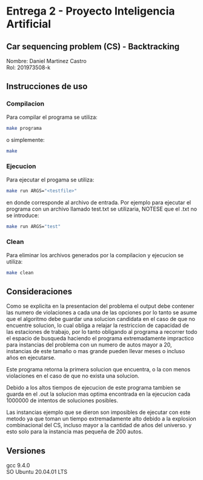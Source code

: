 # Entrega 2 - Proyecto Inteligencia Artificial
## Car sequencing problem (CS) - Backtracking

Nombre: Daniel Martinez Castro  
Rol: 201973508-k

## Instrucciones de uso
### Compilacion
Para compilar el programa se utiliza:
```bash
make programa
```
o simplemente:
```bash
make
```
### Ejecucion
Para ejecutar el progama se utiliza:
```bash
make run ARGS="<testfile>"
```
en donde <testfile> corresponde al archivo de entrada. Por ejemplo para ejecutar el programa con un archivo llamado test.txt se utilizaria, NOTESE que el .txt no se introduce:
```bash
make run ARGS="test"
```
### Clean
Para eliminar los archivos generados por la compilacion y ejecucion se utiliza:
```bash
make clean
``` 
## Consideraciones
Como se explicita en la presentacion del problema el output debe contener las numero de violaciones a cada una de las opciones por lo tanto se asume que el algoritmo debe guardar una solucion candidata en el caso de que no encuentre solucion, lo cual obliga a relajar la restriccion de capacidad de las estaciones de trabajo, por lo tanto obligando al programa a recorrer todo el espacio de busqueda haciendo el programa extremadamente impractico para instancias del problema con un numero de autos mayor a 20, instancias de este tamaño o mas grande pueden llevar meses o incluso años en ejecutarse.  

Este programa retorna la primera solucion que encuentra, o la con menos violaciones en el caso de que no exista una solucion.  

Debido a los altos tiempos de ejecucion de este programa tambien se guarda en el .out la solucion mas optima encontrada en la ejecucion cada 1000000 de intentos de soluciones posibles.  

Las instancias ejemplo que se dieron son imposibles de ejecutar con este metodo ya que toman un tiempo extremadamente alto debido a la explosion combinacional del CS, incluso mayor a la cantidad de años del universo. y esto solo para la instancia mas pequeña de 200 autos.

## Versiones
gcc 9.4.0  
SO Ubuntu 20.04.01 LTS  